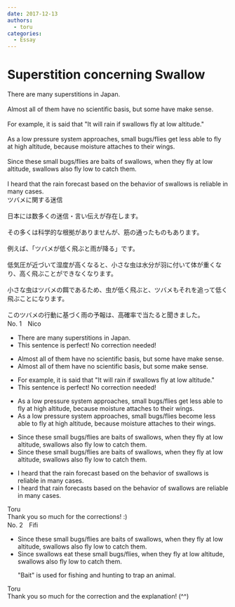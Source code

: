 ```yaml
---
date: 2017-12-13
authors:
  - toru
categories:
  - Essay
---
```


<h1 id="subject_show">Superstition concerning Swallow</h1>
<div class="date" hidden>Dec 13, 2017 21:18</div>
<div id="post"><div id="body_show_ori">
There are many superstitions in Japan.<br/><br/>Almost all of them have no scientific basis, but some have make sense.<br/><br/>For example, it is said that "It will rain if swallows fly at low altitude."<br/><br/>As a low pressure system approaches, small bugs/flies get less able to fly at high altitude, because moisture attaches to their wings.<br/><br/>Since these small bugs/flies are baits of swallows, when they fly at low altitude, swallows also fly low to catch them.<br/><br/>I heard that the rain forecast based on the behavior of swallows is reliable in many cases.
</div></div>

<!-- more -->

<div id="post_ja"><div id="body_show_mo">
ツバメに関する迷信<br/><br/>日本には数多くの迷信・言い伝えが存在します。<br/><br/>その多くは科学的な根拠がありませんが、筋の通ったものもあります。<br/><br/>例えば、「ツバメが低く飛ぶと雨が降る」です。<br/><br/>低気圧が近づいて湿度が高くなると、小さな虫は水分が羽に付いて体が重くなり、高く飛ぶことができなくなります。<br/><br/>小さな虫はツバメの餌であるため、虫が低く飛ぶと、ツバメもそれを追って低く飛ぶことになります。<br/><br/>このツバメの行動に基づく雨の予報は、高確率で当たると聞きました。
</div></div>
<div id="block"><div class="first_name"> No. 1　<span class="just_name">Nico</span></div><div id="block2">
<ul class="correction_field">
<li class="incorrect">There are many superstitions in Japan.</li>
<li class="corrected perfect">This sentence is perfect! No correction needed!</li>
</ul>
<ul class="correction_field">
<li class="incorrect">Almost all of them have no scientific basis, but some have make sense.</li>
<li class="corrected correct">
Almost all of them have no scientific basis, but some make sense.
</li>
</ul>
<ul class="correction_field">
<li class="incorrect">For example, it is said that "It will rain if swallows fly at low altitude."</li>
<li class="corrected perfect">This sentence is perfect! No correction needed!</li>
</ul>
<ul class="correction_field">
<li class="incorrect">As a low pressure system approaches, small bugs/flies get less able to fly at high altitude, because moisture attaches to their wings.</li>
<li class="corrected correct">
As a low pressure system approaches, small bugs/flies <span class="f_blue">become</span> less able to fly at high altitude, because moisture attaches to their wings.
</li>
</ul>
<ul class="correction_field">
<li class="incorrect">Since these small bugs/flies are baits of swallows, when they fly at low altitude, swallows also fly low to catch them.</li>
<li class="corrected correct">
Since these small bugs/flies are baits of swallows, when they fly at low altitude, swallows also fly low to catch them.
</li>
</ul>
<ul class="correction_field">
<li class="incorrect">I heard that the rain forecast based on the behavior of swallows is reliable in many cases.</li>
<li class="corrected correct">
I heard that rain forecasts based on the behavior of swallows are reliable in many cases.
</li>
</ul>
</div><div class="name"><span class="just_name">Toru</span><br>
Thank you so much for the corrections! :)
</div>
</div>
<div id="block"><div class="first_name"> No. 2　<span class="just_name">Fifi</span></div><div id="block2">
<ul class="correction_field">
<li class="incorrect">Since these small bugs/flies are baits of swallows, when they fly at low altitude, swallows also fly low to catch them.</li>
<li class="corrected correct">
<span class="f_red">Since swallows eat these small bugs/flies</span>, when they fly at low altitude, swallows also fly low to catch them.
<p class="correction_comment">"Bait" is used for fishing and hunting to trap an animal.</p>
</li>
</ul>
</div><div class="name"><span class="just_name">Toru</span><br>
Thank you so much for the correction and the explanation! (^^)
</div>
</div>
